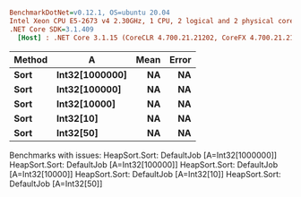 ``` ini

BenchmarkDotNet=v0.12.1, OS=ubuntu 20.04
Intel Xeon CPU E5-2673 v4 2.30GHz, 1 CPU, 2 logical and 2 physical cores
.NET Core SDK=3.1.409
  [Host] : .NET Core 3.1.15 (CoreCLR 4.700.21.21202, CoreFX 4.700.21.21402), X64 RyuJIT


```
| Method |              A | Mean | Error |
|------- |--------------- |-----:|------:|
|   **Sort** | **Int32[1000000]** |   **NA** |    **NA** |
|   **Sort** |  **Int32[100000]** |   **NA** |    **NA** |
|   **Sort** |   **Int32[10000]** |   **NA** |    **NA** |
|   **Sort** |      **Int32[10]** |   **NA** |    **NA** |
|   **Sort** |      **Int32[50]** |   **NA** |    **NA** |

Benchmarks with issues:
  HeapSort.Sort: DefaultJob [A=Int32[1000000]]
  HeapSort.Sort: DefaultJob [A=Int32[100000]]
  HeapSort.Sort: DefaultJob [A=Int32[10000]]
  HeapSort.Sort: DefaultJob [A=Int32[10]]
  HeapSort.Sort: DefaultJob [A=Int32[50]]
